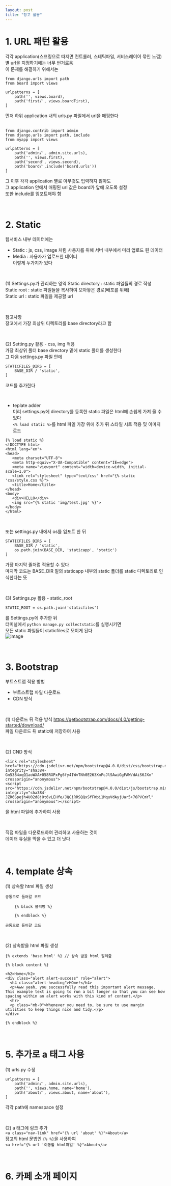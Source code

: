 ```yaml
---
layout: post
title: "장고 활용"
---
```


# 1. URL 패턴 활용  
각각 application(스프링으로 따지면 컨트롤러, 스테틱파일, 서비스레이어 묶인 느낌)  
별 url을 지정하기에는 너무 번거로움  
이 문제를 해결하기 위해서는  
```
from django.urls import path
from board import views

urlpatterns = [
    path('', views.board),
    path('first/', views.boardFirst),
]
```
먼저 하위 application 내의 urls.py 파일에서 url을 매핑한다  
<br>

```
from django.contrib import admin
from django.urls import path, include
from myapp import views

urlpatterns = [
    path('admin/', admin.site.urls),
    path('', views.first),
    path('second', views.second),
    path('board/',include('board.urls'))
]
```
그 이후 각각 application 별로 아무것도 입력하지 않아도  
그 application 안에서 매핑된 url 값은 board가 앞에 오도록 설정  
또한 include를 임포트해야 함  

<br>

# 2. Static
웹서비스 내부 데이터에는  
- Static : js, css, image 처럼 사용자를 위해 서버 내부에서 미리 업로드 된 데이터  
- Media : 사용자가 업로드한 데이터  
이렇게 두가지가 있다  

<br>

(1) Settings.py가 관리하는 영역
Static directory : static 파일들의 경로 작성  
Static root : static 파일들을 복사하여 모아놓은 경로(배포를 위해)  
Static url : static 파일을 제공할 url  

<br>

참고사항  
장고에서 가장 최상위 디렉토리를 base directory라고 함  

<br>

(2) Setting.py 활용 - css, img 적용  
가장 최상위 폴더 base directory 밑에 static 폴더를 생성한다  
그 다음 settings.py 파일 안에  
```
STATICFILES_DIRS = [
    BASE_DIR / 'static', 
]
```
코드를 추가한다  

<br>

- teplate adder  
 미리 settings.py에 directory를 등록한 static 파일은 html에 손쉽게 가져 올 수 있다  
 `<% load static %>`를 html 파일 가장 위에 추가 뒤
 스타일 시트 적용 및 이미지 로드  
 ```
{% load static %}
<!DOCTYPE html>
<html lang="en">
<head>
    <meta charset="UTF-8">
    <meta http-equiv="X-UA-Compatible" content="IE=edge">
    <meta name="viewport" content="width=device-width, initial-scale=1.0">
    <link rel="stylesheet" type="text/css" href="{% static 'css/style.css %}">
    <title>Home</title>
</head>
<body>
    <div>HELLO</div>
    <img src="{% static 'img/test.jpg' %}">
</body>
</html>
 ```
 
<br>

또는 settings.py 내에서 os를 임포트 한 뒤  
```
STATICFILES_DIRS = [
    BASE_DIR / 'static', 
    os.path.join(BASE_DIR, 'staticapp', 'static')
]
```
가장 마지막 줄처럼 적용할 수 있다  
마지막 코드는 BASE_DIR 밑의 staticapp 내부의 static 폴더를 static 디렉토리로 인식한다는 뜻  

<br>

(3) Settings.py 활용 - static_root  
```
STATIC_ROOT = os.path.join('staticfiles')
```
를 Settings.py에 추가한 뒤  
터미널에서 `python manage.py collectstatic`를 실행시키면  
모든 static 파일들이 staticfiles로 모이게 된다  
![image](https://user-images.githubusercontent.com/86642180/170914394-0dacf750-446d-4e50-be69-e0233226ff87.png)

<br>

# 3. Bootstrap
부트스트랩 적용 방법  
- 부트스트랩 파일 다운로드
- CDN 방식

<br>

(1) 다운로드 뒤 적용 방식
https://getbootstrap.com/docs/4.0/getting-started/download/  
파일 다운로드 뒤 static에 저장하여 사용  

<br>

(2) CND 방식  
```
<link rel="stylesheet" href="https://cdn.jsdelivr.net/npm/bootstrap@4.0.0/dist/css/bootstrap.min.css" integrity="sha384-Gn5384xqQ1aoWXA+058RXPxPg6fy4IWvTNh0E263XmFcJlSAwiGgFAW/dAiS6JXm" crossorigin="anonymous">
<script src="https://cdn.jsdelivr.net/npm/bootstrap@4.0.0/dist/js/bootstrap.min.js" integrity="sha384-JZR6Spejh4U02d8jOt6vLEHfe/JQGiRRSQQxSfFWpi1MquVdAyjUar5+76PVCmYl" crossorigin="anonymous"></script>
```
을 html 파일에 추가하여 사용  

<br>

직접 파일을 다운로드하여 관리하고 사용하는 것이  
데이터 유실을 막을 수 있고 더 낫다  

<br>

# 4. template 상속
(1) 상속할 html 파일 생성  
```
공통으로 들어갈 코드

    {% block 블럭명 %}

    {% endblock %}

공통으로 들어갈 코드
```

<br>

(2) 상속받을 html 파일 생성
```
{% extends 'base.html' %} // 상속 받을 html 알려줌

{% block content %}

<h2>Home</h2>
<div class="alert alert-success" role="alert">
  <h4 class="alert-heading">HOme!</h4>
  <p>Aww yeah, you successfully read this important alert message. This example text is going to run a bit longer so that you can see how spacing within an alert works with this kind of content.</p>
  <hr>
  <p class="mb-0">Whenever you need to, be sure to use margin utilities to keep things nice and tidy.</p>
</div>

{% endblock %}
```

<br>

# 5. 추가로 a 태그 사용  
(1) urls.py 수정  
```
urlpatterns = [
    path('admin/', admin.site.urls),
    path('', views.home, name='home'),
    path('about/', views.about, name='about'),
]
```
각각 path에 namespace 설정  

<br>

(2) a 태그에 링크 추가  
`<a class="nav-link" href="{% url 'about' %}">About</a>`  
장고의 html 문법인 `{% %}`을 사용하여  
`<a href="{% url '이동할 html파일' %}">About</a>`  

<br>

# 6. 카페 소개 페이지
